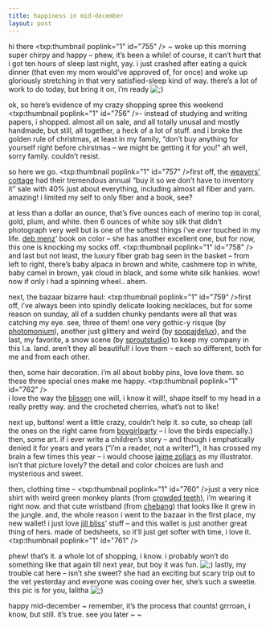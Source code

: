 ```yaml
---
title: happiness in mid-december
layout: post
---
```


hi there <span class="pic"><txp:thumbnail poplink="1" id="755" /></span> ~ woke up this morning super chirpy and happy &#8211; phew, it&#8217;s been a while! of course, it can&#8217;t hurt that i got ten hours of sleep last night, yay. i just crashed after eating a quick dinner (that even my mom would&#8217;ve approved of, for once) and woke up gloriously stretching in that very satisfied-sleep kind of way. there&#8217;s a lot of work to do today, but bring it on, i&#8217;m ready <img src="http://localhost:8888/wordpress/wp-includes/images/smilies/icon_wink.gif" alt=";)" class="wp-smiley" /> 

ok, so here&#8217;s evidence of my crazy shopping spree this weekend <span class="picl"><txp:thumbnail poplink="1" id="756" /></span>- instead of studying and writing papers, i shopped. almost all on sale, and all totally unusal and mostly handmade, but still, all together, a heck of a lot of stuff. and i broke the golden rule of christmas, at least in my family, &#8220;don&#8217;t buy anything for yourself right before chirstmas &#8211; we might be getting it for you!&#8221; ah well, sorry family. couldn&#8217;t resist.

so here we go. <span class="pic"><txp:thumbnail poplink="1" id="757" /></span>first off, the [weavers&#8217; cottage][1] had their tremendous annual &#8220;buy it so we don&#8217;t have to inventory it&#8221; sale with 40% just about everything, including almost all fiber and yarn. amazing! i limited my self to only fiber and a book, see?

at less than a dollar an ounce, that&#8217;s five ounces each of merino top in coral, gold, plum, and white. then 6 ounces of white soy silk that didn&#8217;t photograph very well but is one of the softest things i&#8217;ve *ever* touched in my life. [deb menz][2]&#8217; book on color &#8211; she has another excellent one, but for now, this one is knocking my socks off. <span class="picl"><txp:thumbnail poplink="1" id="758" /></span> and last but not least, the luxury fiber grab bag seen in the basket &#8211; from left to right, there&#8217;s baby alpaca in brown and white, cashmere top in white, baby camel in brown, yak cloud in black, and some white silk hankies. wow! now if only i had a spinning wheel.. ahem.

next, the bazaar bizarre haul: <span class="pic"><txp:thumbnail poplink="1" id="759" /></span>first off, i&#8217;ve always been into spindly delicate looking necklaces, but for some reason on sunday, all of a sudden chunky pendants were all that was catching my eye. see, three of them! one very gothic-y risque (by [photomonium][3]), another just glittery and weird (by [soopajdelux][4]), and the last, my favorite, a snow scene (by [sproutstudio][5]) to keep my company in this l.a. land. aren&#8217;t they all beautiful! i love them &#8211; each so different, both for me and from each other.

then, some hair decoration. i&#8217;m all about bobby pins, love love them. so these three special ones make me happy. <span class="picl"><txp:thumbnail poplink="1" id="762" /></span>  
i love the way the [blissen][6] one will, i know it will!, shape itself to my head in a really pretty way. and the crocheted cherries, what&#8217;s not to like! 

next up, buttons! went a little crazy, couldn&#8217;t help it. so cute, so cheap (all the ones on the right came from [boygirlparty][7] &#8211; i love the birds especially.) then, some art. if i ever write a children&#8217;s story &#8211; and though i emphatically denied it for years and years (&#8220;i&#8217;m a reader, not a writer!&#8221;), it has crossed my brain a few times this year &#8211; i would choose [jaime zollars][8] as my illustrator. isn&#8217;t that picture lovely? the detail and color choices are lush and mysterious and sweet. 

then, clothing time &#8211; <span class="pic"><txp:thumbnail poplink="1" id="760" /></span>just a very nice shirt with weird green monkey plants (from [crowded teeth][9]), i&#8217;m wearing it right now. and that cute wristband (from [chebang][10]) that looks like it grew in the jungle. and, the whole reason i went to the bazaar in the first place, my new wallet! i just love [jill bliss][6]&#8217; stuff &#8211; and this wallet is just another great thing of hers. made of bedsheets, so it&#8217;ll just get softer with time, i love it.<span class="picl"><txp:thumbnail poplink="1" id="761" /></span>

phew! that&#8217;s it. a whole lot of shopping, i know. i probably won&#8217;t do something like that again till next year, but boy it was fun. <img src="http://localhost:8888/wordpress/wp-includes/images/smilies/icon_wink.gif" alt=";)" class="wp-smiley" /> lastly, my trouble cat here &#8211; isn&#8217;t she sweet? she had an exciting but scary trip out to the vet yesterday and everyone was cooing over her, she&#8217;s such a sweetie. this pic is for you, lalitha <img src="http://localhost:8888/wordpress/wp-includes/images/smilies/icon_wink.gif" alt=";)" class="wp-smiley" />

happy mid-december ~ remember, it&#8217;s the process that counts! grrroan, i know, but still. it&#8217;s true. see you later ~ ~

 [1]: http://www.weaverscottage.com/index.html
 [2]: http://debmenz.com/
 [3]: http://www.photomonium.net/
 [4]: http://soopajdelux.com/
 [5]: http://homepage.mac.com/bob.jen/sprout/index.htm
 [6]: http://blissen.com/
 [7]: http://www.boygirlparty.com/shoppe/
 [8]: http://jaimezollars.com/
 [9]: http://www.crowdedteeth.com/
 [10]: http://www.chebang.net/
